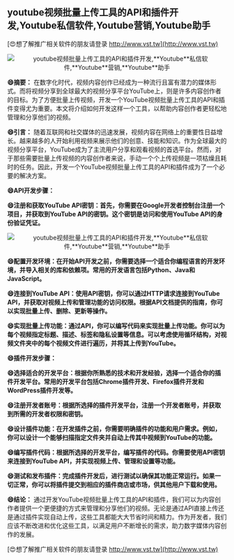 ## **youtube视频批量上传工具的API和插件开发,**Youtube**私信软件,**Youtube**营销,**Youtube**助手**

[😍想了解推广相关软件的朋友请登录 http://www.vst.tw](http://www.vst.tw)

 <center><img src="https://vst.tw/MP4/tuiguang/png/2.png" alt="youtube视频批量上传工具的API和插件开发,**Youtube**私信软件,**Youtube**营销,**Youtube**助手"></center>

**😄摘要：**
在数字化时代，视频内容创作已经成为一种流行且富有潜力的媒体形式。而将视频分享到全球最大的视频分享平台YouTube上，则是许多内容创作者的目标。为了方便批量上传视频，开发一个YouTube视频批量上传工具的API和插件变得尤为重要。本文将介绍如何开发这样一个工具，以帮助内容创作者更轻松地管理和分享他们的视频。

**😄引言：**
随着互联网和社交媒体的迅速发展，视频内容在网络上的重要性日益增长。越来越多的人开始利用视频来展示他们的创意、技能和知识。作为全球最大的视频分享平台，YouTube成为了主流用户分享和观看视频的首选平台。然而，对于那些需要批量上传视频的内容创作者来说，手动一个个上传视频是一项枯燥且耗时的任务。因此，开发一个YouTube视频批量上传工具的API和插件成为了一个必要的解决方案。

**😄API开发步骤：**

**😄注册和获取YouTube API密钥：首先，你需要在Google开发者控制台注册一个项目，并获取到YouTube API的密钥。这个密钥是访问和使用YouTube API的身份验证凭证。**

 <center><img src="https://vst.tw/MP4/tuiguang/png/2.png" alt="youtube视频批量上传工具的API和插件开发,**Youtube**私信软件,**Youtube**营销,**Youtube**助手"></center>

**😄配置开发环境：在开始API开发之前，你需要选择一个适合你编程语言的开发环境，并导入相关的库和依赖项。常用的开发语言包括Python、Java和JavaScript。**

**😄连接到YouTube API：使用API密钥，你可以通过HTTP请求连接到YouTube API，并获取对视频上传和管理功能的访问权限。根据API文档提供的指南，你可以实现批量上传、删除、更新等操作。**

**😄实现批量上传功能：通过API，你可以编写代码来实现批量上传功能。你可以为每个视频指定标题、描述、标签和隐私设置等信息。可以考虑使用循环结构，对视频文件夹中的每个视频文件进行遍历，并将其上传到YouTube。**

**😄插件开发步骤：**

**😄选择适合的开发平台：根据你所熟悉的技术和开发经验，选择一个适合你的插件开发平台。常用的开发平台包括Chrome插件开发、Firefox插件开发和WordPress插件开发等。**

**😄注册开发者账号：根据所选择的插件开发平台，注册一个开发者账号，并获取到所需的开发者权限和密钥。**

**😄设计插件功能：在开发插件之前，你需要明确插件的功能和用户需求。例如，你可以设计一个能够扫描指定文件夹并自动上传其中视频到YouTube的功能。**

**😄编写插件代码：根据所选择的开发平台，编写插件的代码。你需要使用API密钥来连接到YouTube API，并实现视频上传、管理和设置等功能。**

**😄测试和发布插件：完成插件开发后，进行测试以确保其功能正常运行。如果一切正常，你可以将插件提交到相应的插件商店或市场，供其他用户下载和使用。**

**😄结论：**
通过开发YouTube视频批量上传工具的API和插件，我们可以为内容创作者提供一个更便捷的方式来管理和分享他们的视频。无论是通过API直接上传还是通过插件实现自动上传，这些工具都能大大节省时间和精力。作为开发者，我们应该不断改进和优化这些工具，以满足用户不断增长的需求，助力数字媒体内容创作的发展。

[😍想了解推广相关软件的朋友请登录 http://www.vst.tw](http://www.vst.tw)



